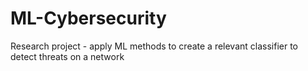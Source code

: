 # ML-Cybersecurity
Research project - apply ML methods to create a relevant classifier to detect threats on a network
